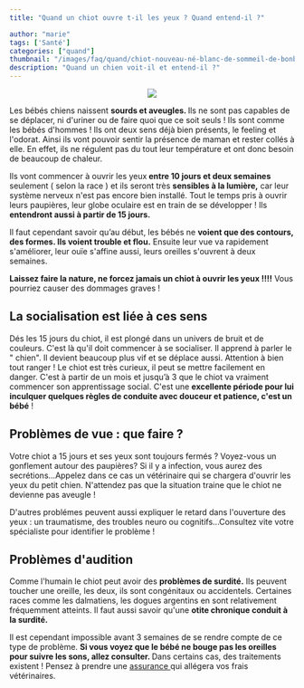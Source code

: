 ```yaml
---
title: "Quand un chiot ouvre t-il les yeux ? Quand entend-il ?"

author: "marie"
tags: ['Santé']
categories: ["quand"]
thumbnail: "/images/faq/quand/chiot-nouveau-né-blanc-de-sommeil-de-bonbon-sur-le-blanc-11601790.jpg"
description: "Quand un chien voit-il et entend-il ?"
---
```

<p align="center"><img src= "/images/faq/quand/chiot-nouveau-né-blanc-de-sommeil-de-bonbon-sur-le-blanc-11601790.jpg"></p>


Les bébés chiens naissent <b>sourds et aveugles. </b>Ils ne sont pas capables de se déplacer, ni d'uriner ou de faire quoi que ce soit seuls ! Ils sont comme les bébés d'hommes ! Ils ont deux sens déjà bien présents, le feeling et l'odorat. Ainsi ils vont pouvoir sentir la présence de maman et rester collés à elle. En effet, ils ne régulent pas du tout leur température et ont donc besoin de beaucoup de chaleur.


Ils vont commencer à ouvrir les yeux<b> entre 10 jours et deux semaines</b> seulement ( selon la race ) et ils seront très <b>sensibles à la lumière,</b> car leur système nerveux n'est pas encore bien installé. Tout le temps pris à ouvrir leurs paupières, leur globe oculaire est en train de se développer ! Ils <b>entendront aussi à partir de 15 jours. </b>

Il faut cependant savoir qu’au début, les bébés ne <b>voient que des contours, des formes. Ils voient trouble et flou.</b> Ensuite leur vue va rapidement s'améliorer, leur ouïe s'affine aussi, leurs oreilles s'ouvrent à deux semaines.

<b>Laissez faire la nature, ne forcez jamais un chiot à ouvrir les yeux !!!!</b> Vous pourriez causer des dommages graves !

## La socialisation est liée à ces sens ##

Dés les 15 jours du chiot, il est plongé dans un univers de bruit et de couleurs. C'est là qu'il doit commencer à se socialiser. Il apprend à parler le " chien". Il devient beaucoup plus vif et se déplace aussi. Attention à bien tout ranger ! Le chiot est très curieux, il peut se mettre facilement en danger.
C'est à partir de un mois et jusqu’à 3 que le chiot va vraiment commencer son apprentissage social. C'est une <b>excellente période pour lui inculquer quelques règles de conduite avec douceur et patience, c'est un bébé</b> !

## Problèmes de vue : que faire ? ##
Votre chiot a 15 jours et ses yeux sont toujours fermés ? Voyez-vous un gonflement autour des paupières? Si il y a infection, vous aurez des secrétions...Appelez dans ce cas un vétérinaire qui se chargera d'ouvrir les yeux du petit chien. N'attendez pas que la situation traine que le chiot ne devienne pas aveugle !

D'autres problémes peuvent aussi expliquer le retard dans l'ouverture des yeux : un traumatisme, des troubles neuro ou cognitifs...Consultez vite votre spécialiste pour identifier le problème !

## Problèmes d'audition ##
Comme l'humain le chiot peut avoir des <b>problèmes de surdité.</b> Ils peuvent toucher une oreille, les deux, ils sont congénitaux ou accidentels. Certaines races comme les dalmatiens, les dogues argentins en sont relativement fréquemment atteints.
Il faut aussi savoir qu'une <b>otite chronique conduit à la surdité. </b>

Il est cependant impossible avant 3 semaines de se rendre compte de ce type de problème. <b>Si vous voyez que le bébé ne bouge pas les oreilles pour suivre les sons, allez consulter. </b> Dans certains cas, des traitements existent ! Pensez à prendre une <a href ="http://www.chien-calme.com/assurance/" tearget="_blank" > assurance </a> qui allégera vos frais vétérinaires.